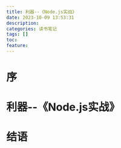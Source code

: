 ```yaml
---
title: 利器--《Node.js实战》
date: 2023-10-09 13:53:31
description:
categories: 读书笔记
tags: []
toc:
feature:
---
```


# 序

<!-- more -->

# 利器--《Node.js实战》

# 结语